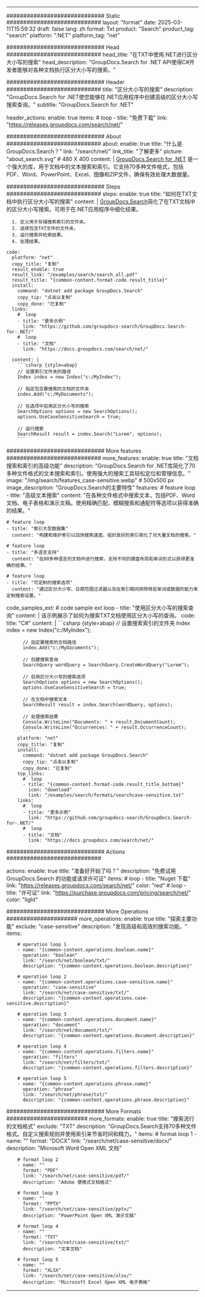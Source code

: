 
---
############################# Static ############################
layout: "format"
date:  2025-03-11T15:59:32
draft: false
lang: zh
format: Txt
product: "Search"
product_tag: "search"
platform: ".NET"
platform_tag: "net"

############################# Head ############################
head_title: "在TXT中使用.NET进行区分大小写的搜索"
head_description: "GroupDocs.Search for .NET API使得C#开发者能够对各种文档执行区分大小写的搜索。"

############################# Header ############################
title: "区分大小写的搜索" 
description: "GroupDocs.Search for .NET使您能够在.NET应用程序中创建高级的区分大小写搜索查询。"
subtitle: "GroupDocs.Search for .NET" 

header_actions:
  enable: true
  items:
    #  loop
    - title: "免费下载"
      link: "https://releases.groupdocs.com/search/net/"
      
############################# About ############################
about:
    enable: true
    title: "什么是GroupDocs.Search？"
    link: "/search/net/"
    link_title: "了解更多"
    picture: "about_search.svg" # 480 X 400
    content: |
       [GroupDocs.Search for .NET](/search/net/) 是一个强大的库，用于文档中的文本搜索和索引。它支持70多种文件格式，包括PDF、Word、PowerPoint、Excel、图像和ZIP文件，确保有效处理大数据量。

############################# Steps ############################
steps:
    enable: true
    title: "如何在TXT文档中执行区分大小写的搜索"
    content: |
      [GroupDocs.Search](/search/net/)简化了在TXT文档中的区分大小写搜索。可用于在.NET应用程序中细化结果。
      
      1. 定义用于存储搜索索引的文件夹。
      2. 选择包含TXT文件的文件夹。
      3. 运行搜索并检索结果。
      4. 处理结果。
   
    code:
      platform: "net"
      copy_title: "复制"
      result_enable: true
      result_link: "/examples/search/search_all.pdf"
      result_title: "{common-content.format-code.result_title}"
      install:
        command: "dotnet add package GroupDocs.Search"
        copy_tip: "点击以复制"
        copy_done: "已复制"
      links:
        #  loop
        - title: "更多示例"
          link: "https://github.com/groupdocs-search/GroupDocs.Search-for-.NET/"
        #  loop
        - title: "文档"
          link: "https://docs.groupdocs.com/search/net/"
          
      content: |
        ```csharp {style=abap}
        // 设置索引文件夹的路径
        Index index = new Index("c:/MyIndex");

        // 指定包含要搜索的文档的文件夹
        index.Add("c:/MyDocuments");

        // 在选项中启用区分大小写的搜索
        SearchOptions options = new SearchOptions();
        options.UseCaseSensitiveSearch = true;

        // 运行搜索
        SearchResult result = index.Search("Lorem", options);
        ```            

############################# More features ############################
more_features:
  enable: true
  title: "文档搜索和索引的高级功能"
  description: "GroupDocs.Search for .NET库简化了70多种文件格式的文本搜索和索引。使用强大的搜索工具轻松定位和管理信息。"
  image: "/img/search/features_case-sensitive.webp" # 500x500 px
  image_description: "GroupDocs.Search的主要特性"
  features:
    # feature loop
    - title: "高级文本搜索"
      content: "在各种文件格式中搜索文本，包括PDF、Word文档、电子表格和演示文稿。使用精确匹配、模糊搜索和通配符等选项以获得准确的结果。"

    # feature loop
    - title: "索引大型数据集"
      content: "构建和维护索引以加快搜索速度。组织良好的索引简化了对大量文档的搜索。"

    # feature loop
    - title: "多语言支持"
      content: "在80多种语言的文档中进行搜索，支持不同的键盘布局和单词形式以获得更准确的结果。"

    # feature loop
    - title: "可定制的搜索选项"
      content: "通过区分大小写、日期范围过滤器以及在索引期间排除特定单词或数据的能力来定制搜索设置。"
      
  code_samples_ext:
    # code sample ext loop
    - title: "使用区分大小写的搜索查询"
      content: |
        该示例展示了如何为搜索TXT文档使用区分大小写的查询。
      code:
        title: "C#"
        content: |
          ```csharp {style=abap}
          // 设置搜索索引的文件夹
          Index index = new Index("c:/MyIndex");
              
          // 指定要搜索的文档路径
          index.Add("c:/MyDocuments");

          // 创建搜索查询
          SearchQuery wordQuery = SearchQuery.CreateWordQuery("Lorem");

          // 启用区分大小写的搜索选项
          SearchOptions options = new SearchOptions();
          options.UseCaseSensitiveSearch = true;

          // 在文档中搜索文本
          SearchResult result = index.Search(wordQuery, options);
          
          // 处理搜索结果
          Console.WriteLine("Documents: " + result.DocumentCount);
          Console.WriteLine("Occurrences: " + result.OccurrenceCount);
          ```
        platform: "net"
        copy_title: "复制"
        install:
          command: "dotnet add package GroupDocs.Search"
          copy_tip: "点击以复制"
          copy_done: "已复制"
        top_links:
          #  loop
          - title: "{common-content.format-code.result_title_bottom}"
            icon: "download"
            link: "/examples/search/formats/searchcase-sensitive.txt"
        links:
          #  loop
          - title: "更多示例"
            link: "https://github.com/groupdocs-search/GroupDocs.Search-for-.NET/"
          #  loop
          - title: "文档"
            link: "https://docs.groupdocs.com/search/net/"
            

            


############################# Actions ############################

actions:
  enable: true
  title: "准备好开始了吗？"
  description: "免费试用 GroupDocs.Search 的功能或请求许可证"
  items:
    #  loop
    - title: "Nuget 下载"
      link: "https://releases.groupdocs.com/search/net/"
      color: "red"
        #  loop
    - title: "许可证"
      link: "https://purchase.groupdocs.com/pricing/search/net/"
      color: "light"


############################# More Operations #####################
more_operations:
    enable: true
    title: "探索主要功能"
    exclude: "case-sensitive"
    description: "发现高级和高效的搜索功能。"
    items: 
          
        # operation loop 1
        - name: "{common-content.operations.boolean.name}"
          operation: "boolean"
          link: "/search/net/boolean/txt/"
          description: "{common-content.operations.boolean.description}"

        # operation loop 2
        - name: "{common-content.operations.case-sensitive.name}"
          operation: "case-sensitive"
          link: "/search/net/case-sensitive/txt/"
          description: "{common-content.operations.case-sensitive.description}"

        # operation loop 3
        - name: "{common-content.operations.document.name}"
          operation: "document"
          link: "/search/net/document/txt/"
          description: "{common-content.operations.document.description}"

        # operation loop 4
        - name: "{common-content.operations.filters.name}"
          operation: "filters"
          link: "/search/net/filters/txt/"
          description: "{common-content.operations.filters.description}"

        # operation loop 5
        - name: "{common-content.operations.phrase.name}"
          operation: "phrase"
          link: "/search/net/phrase/txt/"
          description: "{common-content.operations.phrase.description}"
          
        
          
############################# More Formats ########################
more_formats:
    enable: true
    title: "搜索流行的文档格式"
    exclude: "TXT"
    description: "GroupDocs.Search支持70多种文件格式。自定义搜索规则并使用索引来节省时间和精力。"
    items: 
        # format loop 1
        - name: ""
          format: "DOCX"
          link: "/search/net/case-sensitive/docx/"
          description: "Microsoft Word Open XML 文档"
          
        # format loop 2
        - name: ""
          format: "PDF"
          link: "/search/net/case-sensitive/pdf/"
          description: "Adobe 便携式文档格式"
          
        # format loop 3
        - name: ""
          format: "PPTX"
          link: "/search/net/case-sensitive/pptx/"
          description: "PowerPoint Open XML 演示文稿"

        # format loop 4
        - name: ""
          format: "TXT"
          link: "/search/net/case-sensitive/txt/"
          description: "文本文档"
          
        # format loop 5
        - name: ""
          format: "XLSX"
          link: "/search/net/case-sensitive/xlsx/"
          description: "Microsoft Excel Open XML 电子表格"
  

---